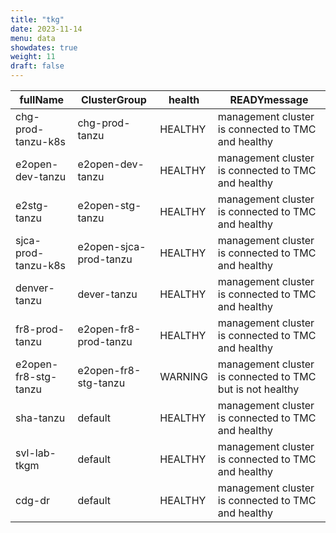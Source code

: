 ```yaml
---
title: "tkg"
date: 2023-11-14
menu: data
showdates: true
weight: 11
draft: false
---
```

<!--more-->
| fullName             | ClusterGroup           | health  | READYmessage                                              |
| -------------------- | ---------------------- | ------- | --------------------------------------------------------- |
| chg-prod-tanzu-k8s   | chg-prod-tanzu         | HEALTHY | management cluster is connected to TMC and healthy        |
| e2open-dev-tanzu     | e2open-dev-tanzu       | HEALTHY | management cluster is connected to TMC and healthy        |
| e2stg-tanzu          | e2open-stg-tanzu       | HEALTHY | management cluster is connected to TMC and healthy        |
| sjca-prod-tanzu-k8s  | e2open-sjca-prod-tanzu | HEALTHY | management cluster is connected to TMC and healthy        |
| denver-tanzu         | dever-tanzu            | HEALTHY | management cluster is connected to TMC and healthy        |
| fr8-prod-tanzu       | e2open-fr8-prod-tanzu  | HEALTHY | management cluster is connected to TMC and healthy        |
| e2open-fr8-stg-tanzu | e2open-fr8-stg-tanzu   | WARNING | management cluster is connected to TMC but is not healthy |
| sha-tanzu            | default                | HEALTHY | management cluster is connected to TMC and healthy        |
| svl-lab-tkgm         | default                | HEALTHY | management cluster is connected to TMC and healthy        |
| cdg-dr               | default                | HEALTHY | management cluster is connected to TMC and healthy        |

